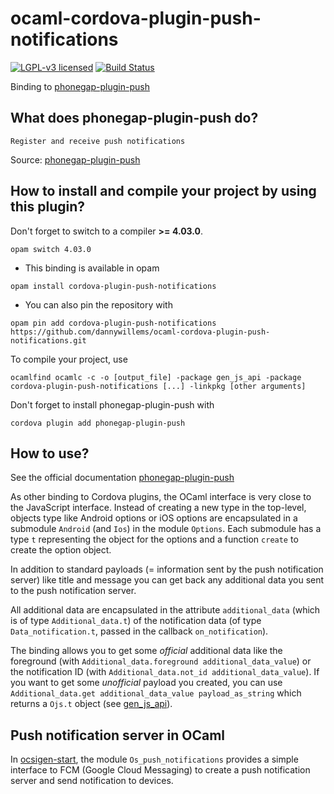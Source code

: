 # ocaml-cordova-plugin-push-notifications

[![LGPL-v3 licensed](https://img.shields.io/badge/license-LGPLv3-blue.svg)](https://raw.githubusercontent.com/dannywillems/ocaml-cordova-plugin-fcm/master/LICENSE)
[![Build Status](https://travis-ci.org/dannywillems/ocaml-cordova-plugin-push-notifications.svg?branch=master)](https://travis-ci.org/dannywillems/ocaml-cordova-plugin-push-notifications)

Binding to
[phonegap-plugin-push](https://github.com/phonegap/phonegap-plugin-push)

## What does phonegap-plugin-push do?

```
Register and receive push notifications
```

Source: [phonegap-plugin-push](https://github.com/phonegap/phonegap-plugin-push)

## How to install and compile your project by using this plugin?

Don't forget to switch to a compiler **>= 4.03.0**.
```Shell
opam switch 4.03.0
```

* This binding is available in opam
```Shell
opam install cordova-plugin-push-notifications
```

* You can also pin the repository with
```Shell
opam pin add cordova-plugin-push-notifications https://github.com/dannywillems/ocaml-cordova-plugin-push-notifications.git
```

To compile your project, use
```Shell
ocamlfind ocamlc -c -o [output_file] -package gen_js_api -package cordova-plugin-push-notifications [...] -linkpkg [other arguments]
```

Don't forget to install phonegap-plugin-push with
```Shell
cordova plugin add phonegap-plugin-push
```

## How to use?

See the official documentation
[phonegap-plugin-push](https://github.com/phonegap/phonegap-plugin-push)

As other binding to Cordova plugins, the OCaml interface is very close to the
JavaScript interface. Instead of creating a new type in the top-level, objects
type like Android options or iOS options are encapsulated in a submodule
`Android` (and `Ios`) in the module `Options`. Each submodule has a type `t`
representing the object for the options and a function `create` to create the
option object.

In addition to standard payloads (= information sent by the push notification
server) like title and message you can get back any additional data you sent to
the push notification server.

All additional data are encapsulated in the attribute `additional_data` (which
is of type `Additional_data.t`) of the notification data (of type
`Data_notification.t`, passed in the callback
`on_notification`).

The binding allows you to get some *official* additional data like the foreground
(with `Additional_data.foreground additional_data_value`) or the notification ID
(with `Additional_data.not_id additional_data_value`). If you want to get some
*unofficial* payload you created, you can use `Additional_data.get
additional_data_value payload_as_string` which returns a `Ojs.t` object (see
[gen_js_api](https://github.com/lexifi/gen_js_api)).


## Push notification server in OCaml

In [ocsigen-start](https://github.com/ocsigen/ocsigen-start), the module
`Os_push_notifications` provides a simple interface to FCM (Google Cloud
Messaging) to create a push notification server and send notification to
devices.
